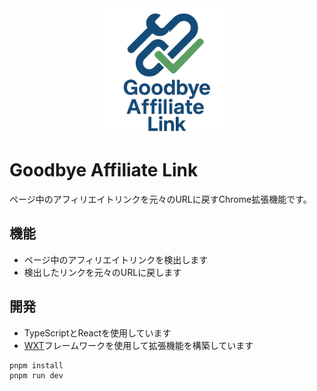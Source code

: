 <div style="text-align: center; margin-bottom: 20px">
  <img style="max-width: 200px" src="./src/assets/goodbye-affiliate-link.png" alt="Goodbye Affiliate Link" />
</div>

# Goodbye Affiliate Link

ページ中のアフィリエイトリンクを元々のURLに戻すChrome拡張機能です。

## 機能

- ページ中のアフィリエイトリンクを検出します
- 検出したリンクを元々のURLに戻します

## 開発

- TypeScriptとReactを使用しています
- [WXT](https://wxt.dev)フレームワークを使用して拡張機能を構築しています

```shell
pnpm install
pnpm run dev
```
